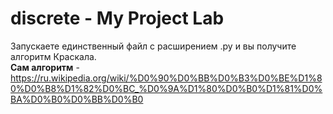 # discrete - My Project Lab
Запускаете единственный файл с расширением .py и вы получите алгоритм Краскала.<br/>
**Сам алгоритм** - https://ru.wikipedia.org/wiki/%D0%90%D0%BB%D0%B3%D0%BE%D1%80%D0%B8%D1%82%D0%BC_%D0%9A%D1%80%D0%B0%D1%81%D0%BA%D0%B0%D0%BB%D0%B0
